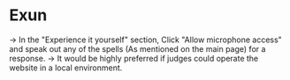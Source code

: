 # Exun

-> In the "Experience it yourself" section, Click "Allow microphone access" and speak out any of the spells (As mentioned on the main page) for a response. 
-> It would be highly preferred if judges could operate the website in a local environment.  
